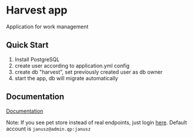 # Harvest app

Application for work management

## Quick Start

1. Install PostgreSQL
2. create user according to application.yml config
3. create db "harvest", set previously created user as db owner
4. start the app, db will migrate automatically

## Documentation

[Documentation](http://localhost:8080/swagger-ui/index.html)

Note: If you see pet store instead of real endpoints, just login [here](http://localhost:8080/swagger-ui/index.html).
Default account is `janusz@admin.qp:janusz`


